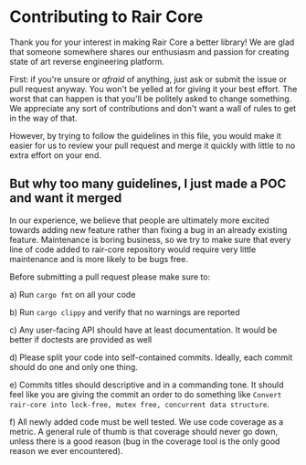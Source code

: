 # Contributing to Rair Core


Thank you for your interest in making Rair Core a better library! We are glad that someone somewhere
shares our enthusiasm and passion for creating state of art reverse engineering platform.


First: if you're unsure or *afraid* of anything, just ask or submit the issue or pull request anyway.
You won't be yelled at for giving it your best effort. The worst that can happen is that you'll be
politely asked to change something. We appreciate any sort of contributions and don't want a wall
of rules to get in the way of that.

However, by trying to follow the guidelines in this file, you would make it easier for us to review
your pull request and merge it quickly with little to no extra effort on your end.

## But why too many guidelines, I just made a POC and want it merged

In our experience, we believe that people are ultimately more excited towards adding new feature rather
than fixing a bug in an already existing feature. Maintenance is boring business, so we try to make sure
that every line of code added to rair-core repository would require very little maintenance and is more
likely to be bugs free.


Before submitting a pull request please make sure to:

a) Run `cargo fmt` on all your code

b) Run `cargo clippy` and verify that no warnings are reported

c) Any user-facing API should have at least documentation. It would be better if doctests are provided as well

d) Please split your code into self-contained commits. Ideally, each commit should do one and only one thing.

e) Commits titles should descriptive and in a commanding tone. It should feel like you are giving the commit
an order to do something like `Convert rair-core into lock-free, mutex free, concurrent data structure`.

f) All newly added code must be well tested. We use code coverage as a metric. A general rule of thumb is that coverage
should never go down, unless there is a good reason (bug in the coverage tool is the only good reason we ever
encountered).


